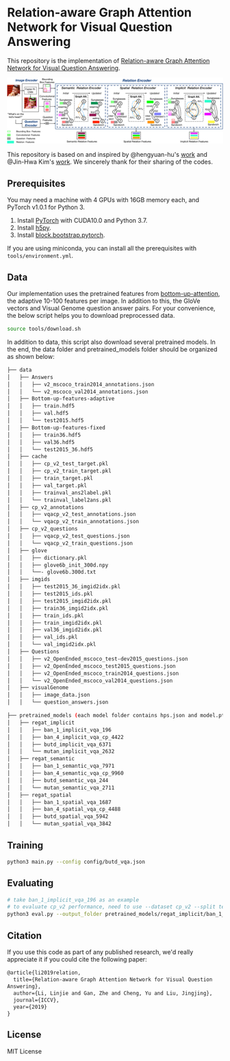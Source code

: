 # Relation-aware Graph Attention Network for Visual Question Answering

This repository is the implementation of [Relation-aware Graph Attention Network for Visual Question Answering](https://arxiv.org/abs/1903.12314).

![Overview of ReGAT](misc/regat_overview.jpg)

This repository is based on and inspired by @hengyuan-hu's [work](https://github.com/hengyuan-hu/bottom-up-attention-vqa) and @Jin-Hwa Kim's [work](https://github.com/jnhwkim/ban-vqa). We sincerely thank for their sharing of the codes.

## Prerequisites

You may need a machine with 4 GPUs with 16GB memory each, and PyTorch v1.0.1 for Python 3.

1. Install [PyTorch](http://pytorch.org/) with CUDA10.0 and Python 3.7.
2. Install [h5py](http://docs.h5py.org/en/latest/build.html).
3. Install [block.bootstrap.pytorch](https://github.com/Cadene/block.bootstrap.pytorch).

If you are using miniconda, you can install all the prerequisites with `tools/environment.yml`.

## Data

Our implementation uses the pretrained features from [bottom-up-attention](https://github.com/peteanderson80/bottom-up-attention), the adaptive 10-100 features per image. In addition to this, the GloVe vectors and Visual Genome question answer pairs. For your convenience, the below script helps you to download preprocessed data.

```bash
source tools/download.sh
```

In addition to data, this script also download several pretrained models. In the end, the data folder and pretrained_models folder should be organized as shown below:

```bash
├── data
│   ├── Answers
│   │   ├── v2_mscoco_train2014_annotations.json
│   │   └── v2_mscoco_val2014_annotations.json
│   ├── Bottom-up-features-adaptive
│   │   ├── train.hdf5
│   │   ├── val.hdf5
│   │   └── test2015.hdf5
│   ├── Bottom-up-features-fixed
│   │   ├── train36.hdf5
│   │   ├── val36.hdf5
│   │   └── test2015_36.hdf5
│   ├── cache
│   │   ├── cp_v2_test_target.pkl
│   │   ├── cp_v2_train_target.pkl
│   │   ├── train_target.pkl
│   │   ├── val_target.pkl
│   │   ├── trainval_ans2label.pkl
│   │   └── trainval_label2ans.pkl
│   ├── cp_v2_annotations
│   │   ├── vqacp_v2_test_annotations.json
│   │   └── vqacp_v2_train_annotations.json
│   ├── cp_v2_questions
│   │   ├── vqacp_v2_test_questions.json
│   │   └── vqacp_v2_train_questions.json
│   ├── glove
│   │   ├── dictionary.pkl
│   │   ├── glove6b_init_300d.npy
│   │   └──- glove6b.300d.txt
│   ├── imgids
│   │   ├── test2015_36_imgid2idx.pkl
│   │   ├── test2015_ids.pkl
│   │   ├── test2015_imgid2idx.pkl
│   │   ├── train36_imgid2idx.pkl
│   │   ├── train_ids.pkl
│   │   ├── train_imgid2idx.pkl
│   │   ├── val36_imgid2idx.pkl
│   │   ├── val_ids.pkl
│   │   └── val_imgid2idx.pkl
│   ├── Questions
│   │   ├── v2_OpenEnded_mscoco_test-dev2015_questions.json
│   │   ├── v2_OpenEnded_mscoco_test2015_questions.json
│   │   ├── v2_OpenEnded_mscoco_train2014_questions.json
│   │   └── v2_OpenEnded_mscoco_val2014_questions.json
│   ├── visualGenome
│   │   ├── image_data.json
│   │   └── question_answers.json
```

```bash
├── pretrained_models (each model folder contains hps.json and model.pth)
│   ├── regat_implicit
│   │   ├── ban_1_implicit_vqa_196
│   │   ├── ban_4_implicit_vqa_cp_4422
│   │   ├── butd_implicit_vqa_6371
│   │   └── mutan_implicit_vqa_2632
│   ├── regat_semantic
│   │   ├── ban_1_semantic_vqa_7971
│   │   ├── ban_4_semantic_vqa_cp_9960
│   │   ├── butd_semantic_vqa_244
│   │   └── mutan_semantic_vqa_2711
│   ├── regat_spatial
│   │   ├── ban_1_spatial_vqa_1687
│   │   ├── ban_4_spatial_vqa_cp_4488
│   │   ├── butd_spatial_vqa_5942
│   │   └── mutan_spatial_vqa_3842
```

## Training

```bash
python3 main.py --config config/butd_vqa.json
```

## Evaluating

```bash
# take ban_1_implicit_vqa_196 as an example
# to evaluate cp_v2 performance, need to use --dataset cp_v2 --split test
python3 eval.py --output_folder pretrained_models/regat_implicit/ban_1_implicit_vqa_196
```

## Citation

If you use this code as part of any published research, we'd really appreciate it if you could cite the following paper:

```text
@article{li2019relation,
  title={Relation-aware Graph Attention Network for Visual Question Answering},
  author={Li, Linjie and Gan, Zhe and Cheng, Yu and Liu, Jingjing},
  journal={ICCV},
  year={2019}
}
```

## License

MIT License
